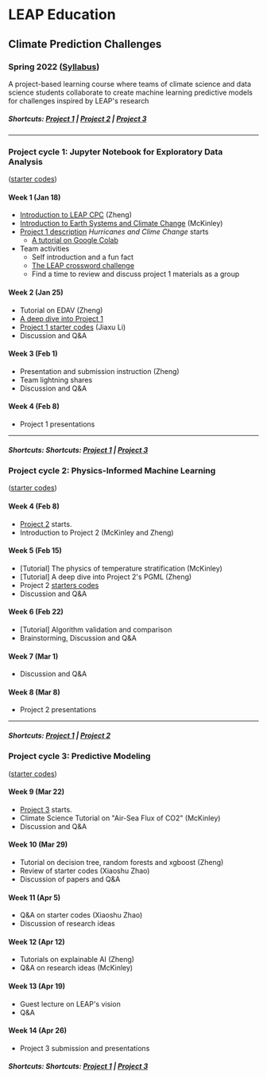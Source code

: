 # LEAP Education
## Climate Prediction Challenges
### Spring 2022 ([Syllabus](/CourseInfo/CPC-Spring2022-Syllabus.md))

A project-based learning course where teams of climate science and data science students collaborate to create machine learning predictive models for challenges inspired by LEAP's research

##### Shortcuts: [Project 1](#project-cycle-1-jupyter-notebook-for-exploratory-data-analysis) | [Project 2](#project-cycle-2-physics-informed-machine-learning) | [Project 3](#project-cycle-3-predictive-modeling)
----
### Project cycle 1: Jupyter Notebook for Exploratory Data Analysis 
([starter codes](Project-StarterCodes/Project1-EDAV))
#### Week 1 (Jan 18)
+ [Introduction to LEAP CPC](Tutorials/Lecture01-Introduction.pdf) (Zheng)
+ [Introduction to Earth Systems and Climate Change](Tutorials/Lecture01-Climate-Basics-sp2022.pdf) (McKinley)
+ [Project 1 description](Project-StarterCodes/Project1-EDAV/doc/Proj1_desc.md) *Hurricanes and Clime Change* starts
	+ [A tutorial on Google Colab](https://www.youtube.com/watch?v=inN8seMm7UI)
+ Team activities
	+ Self introduction and a fun fact
	+ [The LEAP crossword challenge](https://crosswordlabs.com/view/leap-2022-kick-off-puzzle-1)
	+ Find a time to review and discuss project 1 materials as a group

#### Week 2 (Jan 25)
+ Tutorial on EDAV (Zheng)
+ [A deep dive into Project 1](Tutorials/Lecture02-A-Deep-Dive-into-the-Hurricane-Paper.pdf)
+ [Project 1 starter codes](Project-StarterCodes/Project1-EDAV/lib/Project1-Starter.ipynb) (Jiaxu Li)
+ Discussion and Q&A

#### Week 3 (Feb 1)
+ Presentation and submission instruction (Zheng)
+ Team lightning shares
+ Discussion and Q&A

#### Week 4 (Feb 8)
+ Project 1 presentations

----
##### Shortcuts: Shortcuts: [Project 1](#project-cycle-1-jupyter-notebook-for-exploratory-data-analysis) | [Project 3](#project-cycle-3-predictive-modeling)

### Project cycle 2: Physics-Informed Machine Learning

([starter codes](Project-StarterCodes/Project2-PhysicsML))

#### Week 4 (Feb 8)
+ [Project 2](Project-StarterCodes/Project2-PhysicsML) starts.
+ Introduction to Project 2 (McKinley and Zheng)
    	
#### Week 5 (Feb 15)
+ [Tutorial] The physics of temperature stratification (McKinley)
+ [Tutorial] A deep dive into Project 2's PGML (Zheng)
+ Project 2 [starters codes](https://github.com/leap-stc/LEAPCourse-Climate-Pred-Challenges/blob/main/Project-StarterCodes/Project2-PhysicsML/lib/Lake_PyTorch.ipynb)
+ Discussion and Q&A

#### Week 6 (Feb 22)
+ [Tutorial] Algorithm validation and comparison
+ Brainstorming, Discussion and Q&A

#### Week 7 (Mar 1)
+ Discussion and Q&A

#### Week 8 (Mar 8)
+ Project 2 presentations

----
##### Shortcuts: [Project 1](#project-cycle-1-jupyter-notebook-for-exploratory-data-analysis) | [Project 2](#project-cycle-2-physics-informed-machine-learning) 

### Project cycle 3: Predictive Modeling
([starter codes](Project-StarterCodes/Project3-PredModel))

#### Week 9 (Mar 22)
+ [Project 3](Project-StarterCodes/Project3-PredModel) starts.
+ Climate Science Tutorial on "Air-Sea Flux of CO2" (McKinley)
+ Discussion and Q&A
 
#### Week 10 (Mar 29)
+ Tutorial on decision tree, random forests and xgboost (Zheng)
+ Review of starter codes (Xiaoshu Zhao)
+ Discussion of papers and Q&A

#### Week 11 (Apr 5)
+ Q&A on starter codes (Xiaoshu Zhao)
+ Discussion of research ideas

#### Week 12 (Apr 12)
+ Tutorials on explainable AI (Zheng)
+ Q&A on research ideas (McKinley)

#### Week 13 (Apr 19)
+ Guest lecture on LEAP's vision
+ Q&A

#### Week 14 (Apr 26)
+ Project 3 submission and presentations

##### Shortcuts: Shortcuts: [Project 1](#project-cycle-1-jupyter-notebook-for-exploratory-data-analysis) | [Project 3](#project-cycle-3-predictive-modeling)
